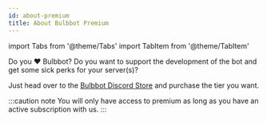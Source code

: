 ```yaml
---
id: about-premium
title: About Bulbbot Premium
---
```


import Tabs from '@theme/Tabs'
import TabItem from '@theme/TabItem'

Do you ❤️ Bulbbot? Do you want to support the development of the bot and get some sick perks for your server(s)?

Just head over to the [Bulbbot Discord Store](https://discord.com/application-directory/868821693571932191/store) and purchase the tier you want.

:::caution note
You will only have access to premium as long as you have an active subscription with us.
:::
